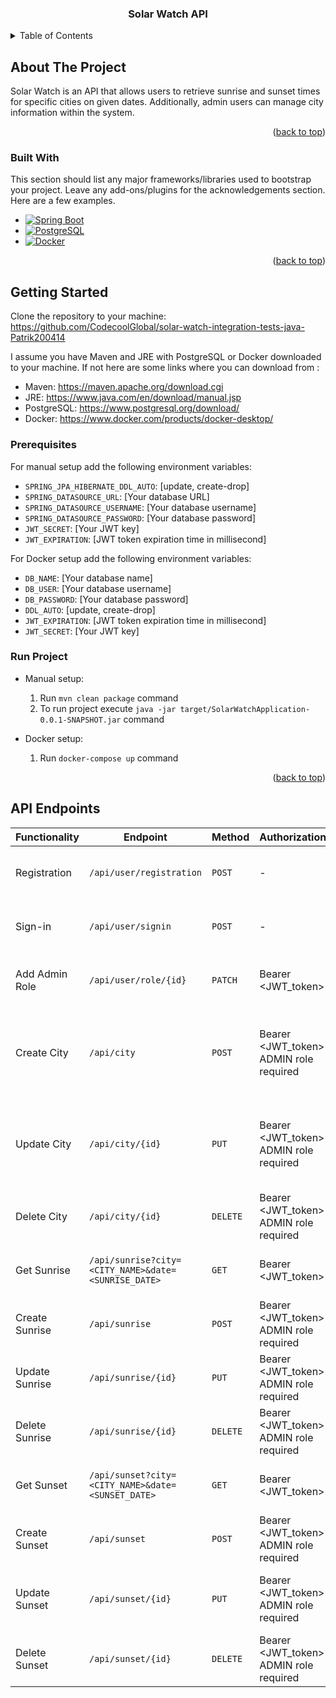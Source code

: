 <div align="center">
  <h3 align="center">Solar Watch API</h3>
</div>



<details>
  <summary>Table of Contents</summary>
  <ol>
    <li>
      <a href="#about-the-project">About The Project</a>
      <ul>
        <li><a href="#built-with">Built With</a></li>
      </ul>
    </li>
    <li>
      <a href="#getting-started">Getting Started</a>
      <ul>
        <li><a href="#prerequisites">Prerequisites</a></li>
        <li><a href="#run-project">Run Project</a></li>
      </ul>
    </li>
    <li><a href="#api-endpoints">API Endpoints</a></li>
  </ol>
</details>



## About The Project

Solar Watch is an API that allows users to retrieve sunrise and sunset times for specific cities on given dates. Additionally, admin users can manage city information within the system.

<p align="right">(<a href="#readme-top">back to top</a>)</p>



### Built With

This section should list any major frameworks/libraries used to bootstrap your project. Leave any add-ons/plugins for the acknowledgements section. Here are a few examples.

* [![Spring Boot][Spring Boot]][Spring-boot-url]
* [![PostgreSQL][PostgreSQL]][PostgreSQL-url]
* [![Docker][Docker]][Docker-url]

<p align="right">(<a href="#readme-top">back to top</a>)</p>



## Getting Started

Clone the repository to your machine: https://github.com/CodecoolGlobal/solar-watch-integration-tests-java-Patrik200414

I assume you have Maven and JRE with PostgreSQL or Docker downloaded to your machine.
If not here are some links where you can download from :
- Maven: https://maven.apache.org/download.cgi
- JRE: https://www.java.com/en/download/manual.jsp
- PostgreSQL: https://www.postgresql.org/download/
- Docker: https://www.docker.com/products/docker-desktop/

### Prerequisites

For manual setup add the following environment variables:
  - `SPRING_JPA_HIBERNATE_DDL_AUTO`: [update, create-drop]
  - `SPRING_DATASOURCE_URL`: [Your database URL]
  - `SPRING_DATASOURCE_USERNAME`: [Your database username]
  - `SPRING_DATASOURCE_PASSWORD`: [Your database password]
  - `JWT_SECRET`: [Your JWT key]
  - `JWT_EXPIRATION`: [JWT token expiration time in millisecond]

For Docker setup add the following environment variables:
  - `DB_NAME`: [Your database name]
  - `DB_USER`: [Your database username]
  - `DB_PASSWORD`: [Your database password]
  - `DDL_AUTO`: [update, create-drop]
  - `JWT_EXPIRATION`: [JWT token expiration time in millisecond]
  - `JWT_SECRET`: [Your JWT key]


### Run Project

- Manual setup:
  1. Run `mvn clean package` command
  2. To run project execute `java -jar target/SolarWatchApplication-0.0.1-SNAPSHOT.jar` command

- Docker setup:
  1. Run `docker-compose up` command

<p align="right">(<a href="#readme-top">back to top</a>)</p>



<!-- USAGE EXAMPLES -->
## API Endpoints

| Functionality | Endpoint | Method | Authorization | Request body | Response | Exceptions |
|---------------|----------|--------|---------------|--------------|----------|------------|
| Registration | `/api/user/registration` | `POST` | - | {"password": <_PASSWORD_>, "userName": <USER_NAME>} | Response status 201 (Created) | DataIntegrityViolationException |
| Sign-in | `/api/user/signin` | `POST` | - | {"password": <_PASSWORD_>, "userName": <USER_NAME>} | {"jwt":<JWT_TOKEN>, "userName": <USER_NAME>,"roles": [<USER_ROLES>]} | BadCredentialsException |
| Add Admin Role | `/api/user/role/{id}`| `PATCH` | Bearer <JWT_token> | - | {"password": <_PASSWORD_>, "userName": <USER_NAME>} | {"jwt":<JWT_TOKEN>, "userName": <USER_NAME>,"roles": [<USER_ROLES>]} | NonExistingUserException |
| Create City | `/api/city` | `POST` | Bearer <JWT_token> ADMIN role required | {"name": <CITY_NAME>, "lat": <CITY_LATTITUDE>,"lon": <CITY_LONGITUDE>, "state": <STATE_NAME>, "country": <COUNTRY_NAME>} | Response status 200 (OK) | AlreadyExistingCityException |
| Update City | `/api/city/{id}` | `PUT` | Bearer <JWT_token> ADMIN role required | {"name": <CITY_NAME>, "lat": <CITY_LATTITUDE>,"lon": <CITY_LONGITUDE>, "state": <STATE_NAME>, "country": <COUNTRY_NAME>} | Response status 200 (OK) | NonExistingCityException |
| Delete City | `/api/city/{id}` | `DELETE` | Bearer <JWT_token> ADMIN role required | - | Response status 200 (OK) | NonExistingCityException |
| Get Sunrise | `/api/sunrise?city=<CITY_NAME>&date=<SUNRISE_DATE>` | `GET` | Bearer <JWT_token> | - | {"city": <CITY_NAME>, "sunrise": <SUNRISE_TIME>,"date": <SUNRISE_DATE>} | InvalidCityParameterException, InvalidCityParameterException, NonExistingSunriseException |
| Create Sunrise | `/api/sunrise` | `POST` | Bearer <JWT_token> ADMIN role required | {"date": <SUNRISE_DATE>,"sunrise": <SUNRISE_TIME>,"cityId": <CITY_ID>} | Response status 201 (Created) | NonExistingCityException |
| Update Sunrise | `/api/sunrise/{id}` | `PUT` | Bearer <JWT_token> ADMIN role required | {"date": <SUNRISE_DATE>, "sunrise": <SUNRISE_TIME>, "cityId": <CITY_ID>}| Response status 200 (OK) | NonExistingSunriseException, NonExistingCityException |
| Delete Sunrise | `/api/sunrise/{id}` | `DELETE` | Bearer <JWT_token> ADMIN role required | - | Response status 200 (OK) | - |
| Get Sunset | `/api/sunset?city=<CITY_NAME>&date=<SUNSET_DATE>` | `GET` | Bearer <JWT_token> | - | {"city": <CITY_NAME>,"sunset": <SUNSET_TIME>,"date": <SUNSET_DATE>} | InvalidCityParameterException, NonExistingSunsetException |
| Create Sunset | `/api/sunset` | `POST` | Bearer <JWT_token> ADMIN role required | {"date": <SUNSET_DATE>,"sunset": <SUNSET_TIME>,"cityId": <CITY_ID>}| Response status 201 (Created) | NonExistingSunsetException, NonExistingCityException |
| Update Sunset| `/api/sunset/{id}` | `PUT` | Bearer <JWT_token> ADMIN role required | {"date": <SUNSET_DATE>,"sunset": <SUNSET_TIME>,"cityId": <CITY_ID>,"id": <SUNSET_ID>} | Response status 200 (OK) | NonExistingSunsetException, NonExistingCityException |
| Delete Sunset | `/api/sunset/{id}` | `DELETE` | Bearer <JWT_token> ADMIN role required | - | Response status 200 (OK) | - |




[contributors-shield]: https://img.shields.io/github/contributors/othneildrew/Best-README-Template.svg?style=for-the-badge
[contributors-url]: https://github.com/CodecoolGlobal/solar-watch-integration-tests-java-Patrik200414/graphs/contributors


[linkedin-shield]: https://img.shields.io/badge/-LinkedIn-black.svg?style=for-the-badge&logo=linkedin&colorB=555
[linkedin-url]: https://www.linkedin.com/in/patrik-martin2004/
[Spring Boot]: https://img.shields.io/badge/Spring-Boot?style=flat&logo=spring&logoColor=%23FFFFFF
[Spring-boot-url]: https://spring.io/
[PostgreSQL]: https://img.shields.io/badge/Postgres-SQL?style=flat&logo=postgresql&logoColor=%23FFFFFF&color=%23008bb9
[PostgreSQL-url]: https://www.postgresql.org/docs/
[Docker]: https://img.shields.io/badge/Docker-a?style=flat&logo=docker&logoColor=%23FFFFFF&color=%23384d54
[Docker-url]: https://docs.docker.com/